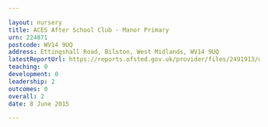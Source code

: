 ```yaml
---

layout: nursery
title: ACES After School Club - Manor Primary
urn: 224871
postcode: WV14 9UQ
address: Ettingshall Road, Bilston, West Midlands, WV14 9UQ
latestReportUrl: https://reports.ofsted.gov.uk/provider/files/2491913/urn/224871.pdf
teaching: 0
development: 0
leadership: 2
outcomes: 0
overall: 2
date: 8 June 2015

---
```


